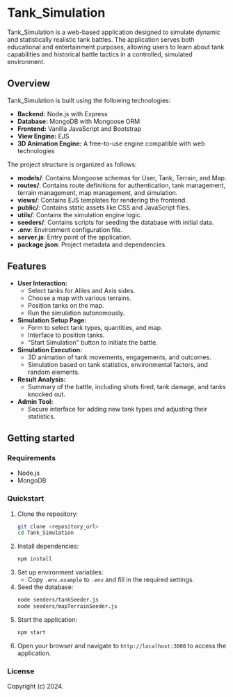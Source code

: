# Tank_Simulation

Tank_Simulation is a web-based application designed to simulate dynamic and statistically realistic tank battles. The application serves both educational and entertainment purposes, allowing users to learn about tank capabilities and historical battle tactics in a controlled, simulated environment.

## Overview

Tank_Simulation is built using the following technologies:

- **Backend:** Node.js with Express
- **Database:** MongoDB with Mongoose ORM
- **Frontend:** Vanilla JavaScript and Bootstrap
- **View Engine:** EJS
- **3D Animation Engine:** A free-to-use engine compatible with web technologies

The project structure is organized as follows:

- **models/**: Contains Mongoose schemas for User, Tank, Terrain, and Map.
- **routes/**: Contains route definitions for authentication, tank management, terrain management, map management, and simulation.
- **views/**: Contains EJS templates for rendering the frontend.
- **public/**: Contains static assets like CSS and JavaScript files.
- **utils/**: Contains the simulation engine logic.
- **seeders/**: Contains scripts for seeding the database with initial data.
- **.env**: Environment configuration file.
- **server.js**: Entry point of the application.
- **package.json**: Project metadata and dependencies.

## Features

- **User Interaction:**
  - Select tanks for Allies and Axis sides.
  - Choose a map with various terrains.
  - Position tanks on the map.
  - Run the simulation autonomously.
- **Simulation Setup Page:**
  - Form to select tank types, quantities, and map.
  - Interface to position tanks.
  - "Start Simulation" button to initiate the battle.
- **Simulation Execution:**
  - 3D animation of tank movements, engagements, and outcomes.
  - Simulation based on tank statistics, environmental factors, and random elements.
- **Result Analysis:**
  - Summary of the battle, including shots fired, tank damage, and tanks knocked out.
- **Admin Tool:**
  - Secure interface for adding new tank types and adjusting their statistics.

## Getting started

### Requirements

- Node.js
- MongoDB

### Quickstart

1. Clone the repository:
   ```sh
   git clone <repository_url>
   cd Tank_Simulation
   ```
2. Install dependencies:
   ```sh
   npm install
   ```
3. Set up environment variables:
   - Copy `.env.example` to `.env` and fill in the required settings.
4. Seed the database:
   ```sh
   node seeders/tankSeeder.js
   node seeders/mapTerrainSeeder.js
   ```
5. Start the application:
   ```sh
   npm start
   ```
6. Open your browser and navigate to `http://localhost:3000` to access the application.

### License

Copyright (c) 2024.